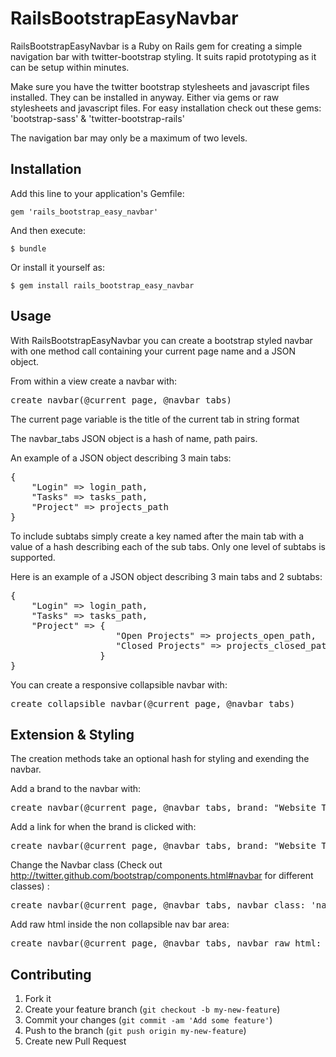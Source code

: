# RailsBootstrapEasyNavbar 

RailsBootstrapEasyNavbar is a Ruby on Rails gem for creating a simple navigation bar with twitter-bootstrap styling. It suits rapid prototyping as it can be setup within minutes.

Make sure you have the twitter bootstrap stylesheets and javascript files installed. They can be installed in anyway. Either via gems or raw stylesheets and javascript files. For easy installation check out these gems: 'bootstrap-sass' & 'twitter-bootstrap-rails'

The navigation bar may only be a maximum of two levels.

## Installation

Add this line to your application's Gemfile:

    gem 'rails_bootstrap_easy_navbar'

And then execute:

    $ bundle

Or install it yourself as:

    $ gem install rails_bootstrap_easy_navbar

## Usage
With RailsBootstrapEasyNavbar you can create a bootstrap styled navbar with one method call containing your current page name and a JSON object. 

From within a view create a navbar with:
<pre>
create_navbar(@current_page, @navbar_tabs)
</pre>
The current page variable is the title of the current tab in string format

The navbar_tabs JSON object is a hash of name, path pairs. 

An example of a JSON object describing 3 main tabs:
<pre>
{ 
	"Login" => login_path,
	"Tasks" => tasks_path,
	"Project" => projects_path
}
</pre>
To include subtabs simply create a key named after the main tab with a value of a hash describing each of the sub tabs. Only one level of subtabs is supported. 

Here is an example of a JSON object describing 3 main tabs and 2 subtabs:
<pre>
{ 
	"Login" => login_path,
	"Tasks" => tasks_path,
	"Project" => {
					"Open Projects" => projects_open_path,
			        "Closed Projects" => projects_closed_path
			     }
}
</pre>
You can create a responsive collapsible navbar with:
<pre>
create_collapsible_navbar(@current_page, @navbar_tabs)
</pre>
## Extension & Styling
The creation methods take an optional hash for styling and exending the navbar.

Add a brand to the navbar with:
<pre>
create_navbar(@current_page, @navbar_tabs, brand: "Website Title")
</pre>
Add a link for when the brand is clicked with:
<pre>
create_navbar(@current_page, @navbar_tabs, brand: "Website Title", brand_path: '/projects')
</pre>
Change the Navbar class (Check out http://twitter.github.com/bootstrap/components.html#navbar for different classes) :
<pre>
create_navbar(@current_page, @navbar_tabs, navbar_class: 'navbar navbar-inverse')
</pre>
Add raw html inside the non collapsible nav bar area:
<pre>
create_navbar(@current_page, @navbar_tabs, navbar_raw_html: @navbar_raw_html)
</pre>

## Contributing

1. Fork it
2. Create your feature branch (`git checkout -b my-new-feature`)
3. Commit your changes (`git commit -am 'Add some feature'`)
4. Push to the branch (`git push origin my-new-feature`)
5. Create new Pull Request
